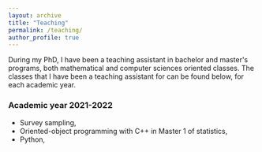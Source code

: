```yaml
---
layout: archive
title: "Teaching"
permalink: /teaching/
author_profile: true
---
```


During my PhD, I have been a teaching assistant in bachelor and master's programs, both mathematical and computer sciences oriented classes.
The classes that I have been a teaching assistant for can be found below, for each academic year.

### Academic year 2021-2022
- Survey sampling, 
- Oriented-object programming with C++ in Master 1 of statistics,
- Python,
